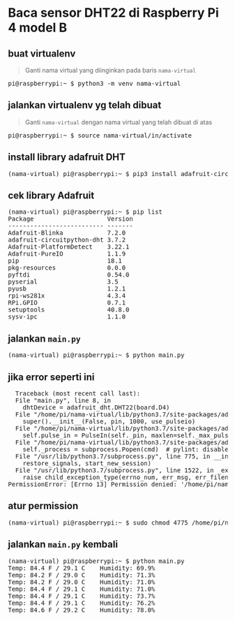# Baca sensor DHT22 di Raspberry Pi 4 model B

## buat virtualenv
> Ganti nama virtual yang diinginkan pada baris `nama-virtual` 
<pre>pi@raspberrypi:~ $ python3 -m venv <kbd>nama-virtual<kbd></pre>

## jalankan virtualenv yg telah dibuat
> Ganti `nama-virtual` dengan nama virtual yang telah dibuat di atas

<pre>pi@raspberrypi:~ $ source <kbd>nama-virtual</kbd>/in/activate</pre>

## install library adafruit DHT
<pre>(nama-virtual) pi@raspberrypi:~ $ pip3 install adafruit-circuitpython-dht</pre>

## cek library Adafruit
<pre>(nama-virtual) pi@raspberrypi:~ $ pip list
Package                    Version
-------------------------- -------
Adafruit-Blinka            7.2.0  
adafruit-circuitpython-dht 3.7.2  
Adafruit-PlatformDetect    3.22.1 
Adafruit-PureIO            1.1.9  
pip                        18.1   
pkg-resources              0.0.0  
pyftdi                     0.54.0 
pyserial                   3.5    
pyusb                      1.2.1  
rpi-ws281x                 4.3.4  
RPi.GPIO                   0.7.1  
setuptools                 40.8.0 
sysv-ipc                   1.1.0  
</pre>

## jalankan `main.py`
<pre>
(nama-virtual) pi@raspberrypi:~ $ python main.py 
</pre>

## jika error seperti ini
<pre>
  Traceback (most recent call last):
  File "main.py", line 8, in <module>
    dhtDevice = adafruit_dht.DHT22(board.D4)
  File "/home/pi/nama-virtual/lib/python3.7/site-packages/adafruit_dht.py", line 305, in __init__
    super().__init__(False, pin, 1000, use_pulseio)
  File "/home/pi/<kbd>nama-virtual</kbd>/lib/python3.7/site-packages/adafruit_dht.py", line 86, in __init__
    self.pulse_in = PulseIn(self._pin, maxlen=self._max_pulses, idle_state=True)
  File "/home/pi/<kbd>nama-virtual</kbd>/lib/python3.7/site-packages/adafruit_blinka/microcontroller/bcm283x/pulseio/PulseIn.py", line 77, in __init__
    self._process = subprocess.Popen(cmd)  # pylint: disable=consider-using-with
  File "/usr/lib/python3.7/subprocess.py", line 775, in __init__
    restore_signals, start_new_session)
  File "/usr/lib/python3.7/subprocess.py", line 1522, in _execute_child
    raise child_exception_type(errno_num, err_msg, err_filename)
PermissionError: [Errno 13] Permission denied: '/home/pi/<kbd>nama-virtual</kbd>/lib/python3.7/site-packages/adafruit_blinka/microcontroller/bcm283x/pulseio/libgpiod_pulsein'
</pre>

## atur permission
<pre>
(nama-virtual) pi@raspberrypi:~ $ sudo chmod 4775 /home/pi/<kbd>nama-virtual</kbd>/lib/python3.7/site-packages/adafruit_blinka/microcontroller/bcm283x/pulseio/libgpiod_pulsein
</pre>

## jalankan `main.py` kembali
<pre>
(nama-virtual) pi@raspberrypi:~ $ python main.py 
Temp: 84.4 F / 29.1 C    Humidity: 69.9% 
Temp: 84.2 F / 29.0 C    Humidity: 71.3% 
Temp: 84.2 F / 29.0 C    Humidity: 71.0% 
Temp: 84.4 F / 29.1 C    Humidity: 71.0% 
Temp: 84.4 F / 29.1 C    Humidity: 73.7% 
Temp: 84.4 F / 29.1 C    Humidity: 76.2% 
Temp: 84.6 F / 29.2 C    Humidity: 78.0% 
</pre>
